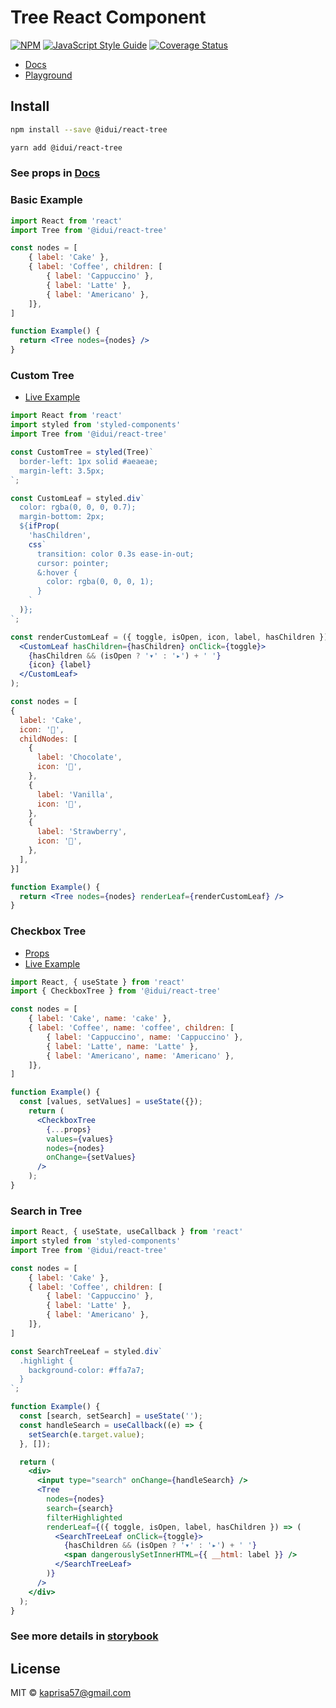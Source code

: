 # Tree React Component

[![NPM](https://img.shields.io/npm/v/@idui/react-tree.svg)](https://www.npmjs.com/package/@idui/react-tree/) [![JavaScript Style Guide](https://img.shields.io/badge/code_style-standard-brightgreen.svg)](https://standardjs.com) [![Coverage Status](https://coveralls.io/repos/github/id-ui/react-tree/badge.svg?branch=main)](https://coveralls.io/github/id-ui/react-tree?branch=main)

- [Docs](https://id-ui.github.io/react-tree/?path=/docs/tree--playground)
- [Playground](https://id-ui.github.io/react-tree/?path=/story/tree--playground)

## Install

```bash
npm install --save @idui/react-tree
```

```bash
yarn add @idui/react-tree
```

### See props in [Docs](https://id-ui.github.io/react-tree/?path=/docs/tree--playground)


### Basic Example

```jsx
import React from 'react'
import Tree from '@idui/react-tree'

const nodes = [
    { label: 'Cake' },
    { label: 'Coffee', children: [
        { label: 'Cappuccino' },
        { label: 'Latte' },
        { label: 'Americano' },
    ]},
]

function Example() {
  return <Tree nodes={nodes} />
}
```

### Custom Tree

- [Live Example](https://id-ui.github.io/react-tree/?path=/story/tree--custom-tree)

```jsx
import React from 'react'
import styled from 'styled-components'
import Tree from '@idui/react-tree'

const CustomTree = styled(Tree)`
  border-left: 1px solid #aeaeae;
  margin-left: 3.5px;
`;

const CustomLeaf = styled.div`
  color: rgba(0, 0, 0, 0.7);
  margin-bottom: 2px;
  ${ifProp(
    'hasChildren',
    css`
      transition: color 0.3s ease-in-out;
      cursor: pointer;
      &:hover {
        color: rgba(0, 0, 0, 1);
      }
    `
  )};
`;

const renderCustomLeaf = ({ toggle, isOpen, icon, label, hasChildren }) => (
  <CustomLeaf hasChildren={hasChildren} onClick={toggle}>
    {hasChildren && (isOpen ? '▾' : '▸') + ' '}
    {icon} {label}
  </CustomLeaf>
);

const nodes = [
{
  label: 'Cake',
  icon: '🍰',
  childNodes: [
    {
      label: 'Chocolate',
      icon: '🍫',
    },
    {
      label: 'Vanilla',
      icon: '🍬',
    },
    {
      label: 'Strawberry',
      icon: '🍓',
    },
  ],
}]

function Example() {
  return <Tree nodes={nodes} renderLeaf={renderCustomLeaf} />
}
```

### Checkbox Tree

- [Props](https://id-ui.github.io/react-tree/?path=/docs/checkbox-tree--playground)
- [Live Example](https://id-ui.github.io/react-tree/?path=/story/checkbox-tree--playground)

```jsx
import React, { useState } from 'react'
import { CheckboxTree } from '@idui/react-tree'

const nodes = [
    { label: 'Cake', name: 'cake' },
    { label: 'Coffee', name: 'coffee', children: [
        { label: 'Cappuccino', name: 'Cappuccino' },
        { label: 'Latte', name: 'Latte' },
        { label: 'Americano', name: 'Americano' },
    ]},
]

function Example() {
  const [values, setValues] = useState({});
    return (
      <CheckboxTree
        {...props}
        values={values}
        nodes={nodes}
        onChange={setValues}
      />
    );
}
```

### Search in Tree

```jsx
import React, { useState, useCallback } from 'react'
import styled from 'styled-components'
import Tree from '@idui/react-tree'

const nodes = [
    { label: 'Cake' },
    { label: 'Coffee', children: [
        { label: 'Cappuccino' },
        { label: 'Latte' },
        { label: 'Americano' },
    ]},
]

const SearchTreeLeaf = styled.div`
  .highlight {
    background-color: #ffa7a7;
  }
`;

function Example() {
  const [search, setSearch] = useState('');
  const handleSearch = useCallback((e) => {
    setSearch(e.target.value);
  }, []);

  return (
    <div>
      <input type="search" onChange={handleSearch} />
      <Tree
        nodes={nodes}
        search={search}
        filterHighlighted
        renderLeaf={({ toggle, isOpen, label, hasChildren }) => (
          <SearchTreeLeaf onClick={toggle}>
            {hasChildren && (isOpen ? '▾' : '▸') + ' '}
            <span dangerouslySetInnerHTML={{ __html: label }} />
          </SearchTreeLeaf>
        )}
      />
    </div>
  );
}
```

### See more details in [storybook](https://id-ui.github.io/react-tree/?path=/docs/tree--playground)

## License

MIT © [kaprisa57@gmail.com](https://github.com/id-ui@gmail.com)